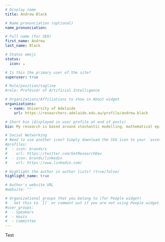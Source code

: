 ```yaml
---
# Display name
title: Andrew Black

# Name pronunciation (optional)
name_pronunciation: 

# Full name (for SEO)
first_name: Andrew 
last_name: Black

# Status emoji
status:
  icon: ☕️

# Is this the primary user of the site?
superuser: true

# Role/position/tagline
#role: Professor of Artificial Intelligence

# Organizations/Affiliations to show in About widget
organizations:
  - name: University of Adelaide
    url: https://researchers.adelaide.edu.au/profile/andrew.black

# Short bio (displayed in user profile at end of posts)
bio: My research is based around stochastic modelling, mathematical epidemiology, evolution, probabilistic learning and Bayesian inference and Data Science.

# Social Networking
# Need to use another icon? Simply download the SVG icon to your `assets/media/icons/` folder.
#profiles:
#  - icon: brands/x
#    url: https://twitter.com/GetResearchDev
#  - icon: brands/linkedin
#    url: https://www.linkedin.com/

# Highlight the author in author lists? (true/false)
highlight_name: true

# Author's website URL
#website: ""

# Organizational groups that you belong to (for People widget)
#   Set this to `[]` or comment out if you are not using People widget.
#user_groups:
#  - Speakers
#  - Hosts
#  - Committee
---
```


Test
